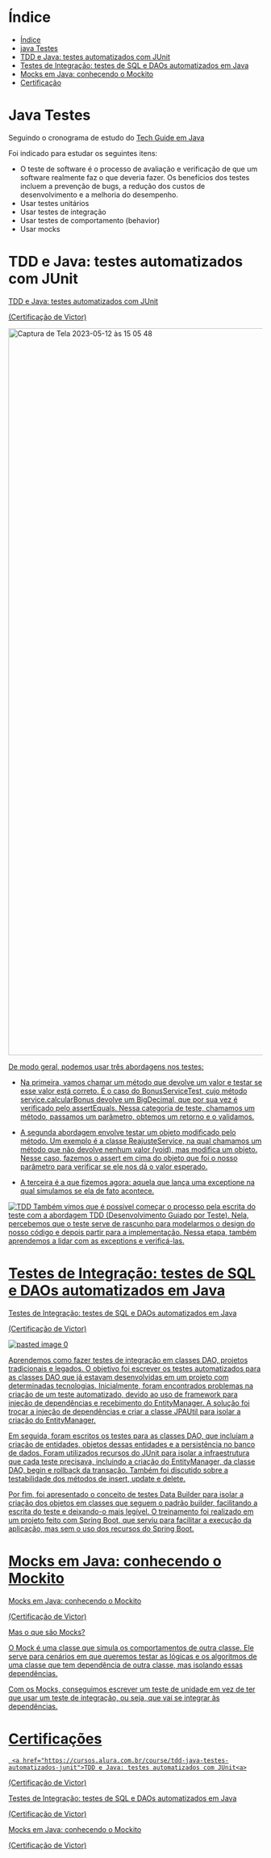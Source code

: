 # Índice 

* [Índice](#índice)
* [java Testes](#java-testes)
* [TDD e Java: testes automatizados com JUnit](#TDD-e-Java-testes-automatizados-com-JUnit)
* [Testes de Integração: testes de SQL e DAOs automatizados em Java](#Testes-de-Integração-testes-de-SQL-e-DAOs-automatizados-em-Java)
* [Mocks em Java: conhecendo o Mockito](#Mocks-em-Java-conhecendo-o-Mockito)
* [Certificação](#Certificação)


# Java Testes
  
  Seguindo o cronograma de estudo do <a href="https://techguide.sh/pt-BR/path/java/">Tech Guide em Java<a>

Foi indicado para estudar os seguintes itens: 
  
  - O teste de software é o processo de avaliação e verificação de que um software realmente faz o que deveria fazer. Os benefícios dos testes incluem a prevenção de bugs, a redução dos custos de desenvolvimento e a melhoria do desempenho.
 - Usar testes unitários
 - Usar testes de integração
 - Usar testes de comportamento (behavior)
 - Usar mocks
  
  
  
# TDD e Java: testes automatizados com JUnit
  
  <a href="https://cursos.alura.com.br/course/tdd-java-testes-automatizados-junit">TDD e Java: testes automatizados com JUnit<a>
  
 <a href="https://cursos.alura.com.br/certificate/525520cc-7b49-458c-919c-c0ac895b03ed">(Certificação de Victor)
   

<img width="1440" alt="Captura de Tela 2023-05-12 às 15 05 48" src="https://github.com/ceerqueira/test/assets/50030996/fbb1da57-d59a-485a-be09-6e2322d1de01">


   De modo geral, podemos usar três abordagens nos testes:
   
   - Na primeira, vamos chamar um método que devolve um valor e testar se esse valor está correto. É o caso do BonusServiceTest, cujo método service.calcularBonus devolve um BigDecimal, que por sua vez é verificado pelo assertEquals. Nessa categoria de teste, chamamos um método, passamos um parâmetro, obtemos um retorno e o validamos.
   
   - A segunda abordagem envolve testar um objeto modificado pelo método. Um exemplo é a classe ReajusteService, na qual chamamos um método que não devolve nenhum valor (void), mas modifica um objeto. Nesse caso, fazemos o assert em cima do objeto que foi o nosso parâmetro para verificar se ele nos dá o valor esperado.
   - A terceira é a que fizemos agora: aquela que lança uma exceptione na qual simulamos se ela de fato acontece.

   

   ![TDD](https://github.com/ceerqueira/test/assets/50030996/d0a2ab8a-597c-4b04-8e51-46680f200cd3)
Também vimos que é possível começar o processo pela escrita do teste com a abordagem TDD (Desenvolvimento Guiado por Teste). Nela, percebemos que o teste serve de rascunho para modelarmos o design do nosso código e depois partir para a implementação. Nessa etapa, também aprendemos a lidar com as exceptions e verificá-las.
   
   
# Testes de Integração: testes de SQL e DAOs automatizados em Java
   
   <a href="https://cursos.alura.com.br/course/teste-integracao-sql-daos-automatizados-java">Testes de Integração: testes de SQL e DAOs automatizados em Java<a>
  
 <a href="https://cursos.alura.com.br/certificate/c68445b4-1b7c-4f43-ab1a-a146387d91c4">(Certificação de Victor)
   
   
   ![pasted image 0](https://github.com/ceerqueira/test/assets/50030996/bf2527b8-76a6-4857-89ab-b05e0d8ee79d)
   
   
Aprendemos como fazer testes de integração em classes DAO, projetos tradicionais e legados. O objetivo foi escrever os testes automatizados para as classes DAO que já estavam desenvolvidas em um projeto com determinadas tecnologias. Inicialmente, foram encontrados problemas na criação de um teste automatizado, devido ao uso de framework para injeção de dependências e recebimento do EntityManager. A solução foi trocar a injeção de dependências e criar a classe JPAUtil para isolar a criação do EntityManager.

Em seguida, foram escritos os testes para as classes DAO, que incluíam a criação de entidades, objetos dessas entidades e a persistência no banco de dados. Foram utilizados recursos do JUnit para isolar a infraestrutura que cada teste precisava, incluindo a criação do EntityManager, da classe DAO, begin e rollback da transação. Também foi discutido sobre a testabilidade dos métodos de insert, update e delete.

Por fim, foi apresentado o conceito de testes Data Builder para isolar a criação dos objetos em classes que seguem o padrão builder, facilitando a escrita do teste e deixando-o mais legível. O treinamento foi realizado em um projeto feito com Spring Boot, que serviu para facilitar a execução da aplicação, mas sem o uso dos recursos do Spring Boot.
   
   
# Mocks em Java: conhecendo o Mockito
   
   <a href="https://cursos.alura.com.br/course/mocks-java-mockito">Mocks em Java: conhecendo o Mockito<a>
  
 <a href="https://cursos.alura.com.br/certificate/b3d8dd66-738b-42c0-adef-1c1e87590e4a">(Certificação de Victor)

   Mas o que são Mocks?
   
   O Mock é uma classe que simula os comportamentos de outra classe. Ele serve para cenários em que queremos testar as lógicas e os algoritmos de uma classe que tem dependência de outra classe, mas isolando essas dependências.

Com os Mocks, conseguimos escrever um teste de unidade em vez de ter que usar um teste de integração, ou seja, que vai se integrar às dependências.
   
   
   
# Certificações
   
     <a href="https://cursos.alura.com.br/course/tdd-java-testes-automatizados-junit">TDD e Java: testes automatizados com JUnit<a>
  
 <a href="https://cursos.alura.com.br/certificate/525520cc-7b49-458c-919c-c0ac895b03ed">(Certificação de Victor)
   
   <a href="https://cursos.alura.com.br/course/teste-integracao-sql-daos-automatizados-java">Testes de Integração: testes de SQL e DAOs automatizados em Java<a>
  
 <a href="https://cursos.alura.com.br/certificate/c68445b4-1b7c-4f43-ab1a-a146387d91c4">(Certificação de Victor)
   
   <a href="https://cursos.alura.com.br/course/mocks-java-mockito">Mocks em Java: conhecendo o Mockito<a>
  
 <a href="https://cursos.alura.com.br/certificate/b3d8dd66-738b-42c0-adef-1c1e87590e4a">(Certificação de Victor)
   

